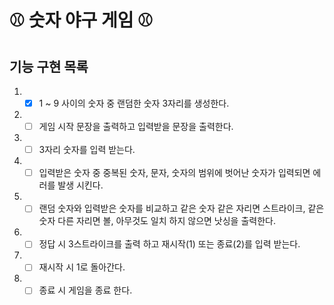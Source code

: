 # ⚾️ 숫자 야구 게임 ⚾️

## 기능 구현 목록

1. - [x] 1 ~ 9 사이의 숫자 중 랜덤한 숫자 3자리를 생성한다.
2. - [ ] 게임 시작 문장을 출력하고 입력받을 문장을 출력한다.
3. - [ ] 3자리 숫자를 입력 받는다.
4. - [ ] 입력받은 숫자 중 중복된 숫자, 문자, 숫자의 범위에 벗어난 숫자가 입력되면 에러를 발생 시킨다.
5. - [ ] 랜덤 숫자와 입력받은 숫자를 비교하고 같은 숫자 같은 자리면 스트라이크, 같은 숫자 다른 자리면 볼, 아무것도 일치 하지 않으면 낫싱을 출력한다.
6. - [ ] 정답 시 3스트라이크를 출력 하고 재시작(1) 또는 종료(2)를 입력 받는다.
7. - [ ] 재시작 시 1로 돌아간다.
8. - [ ] 종료 시 게임을 종료 한다.
